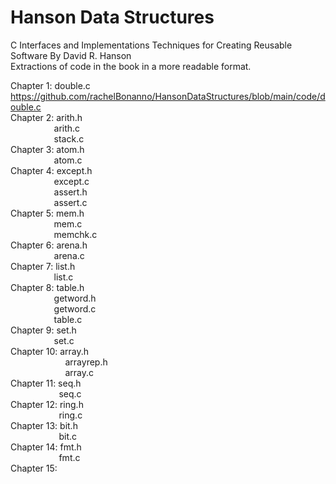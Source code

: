 # Hanson Data Structures
C Interfaces and Implementations Techniques for Creating Reusable Software By David R. Hanson <br>
Extractions of code in the book in a more readable format.<br>

Chapter 1: double.c https://github.com/rachelBonanno/HansonDataStructures/blob/main/code/double.c <br>
Chapter 2: arith.h <br>
&emsp; &emsp; &emsp; &nbsp; &nbsp; arith.c <br>
&emsp; &emsp; &emsp; &nbsp; &nbsp; stack.c <br>
Chapter 3: atom.h <br>
&emsp; &emsp; &emsp; &nbsp; &nbsp; atom.c  <br>
Chapter 4: except.h <br>
&emsp; &emsp; &emsp; &nbsp; &nbsp; except.c <br>
&emsp; &emsp; &emsp; &nbsp; &nbsp; assert.h <br>
&emsp; &emsp; &emsp; &nbsp; &nbsp; assert.c <br>
Chapter 5: mem.h <br>
&emsp; &emsp; &emsp; &nbsp; &nbsp; mem.c <br>
&emsp; &emsp; &emsp; &nbsp; &nbsp; memchk.c <br>
Chapter 6: arena.h <br>
&emsp; &emsp; &emsp; &nbsp; &nbsp; arena.c <br>
Chapter 7: list.h <br>
&emsp; &emsp; &emsp; &nbsp; &nbsp; list.c <br>
Chapter 8: table.h <br>
&emsp; &emsp; &emsp; &nbsp; &nbsp; getword.h <br>
&emsp; &emsp; &emsp; &nbsp; &nbsp; getword.c <br>
&emsp; &emsp; &emsp; &nbsp; &nbsp; table.c <br>
Chapter 9: set.h <br>
&emsp; &emsp; &emsp; &nbsp; &nbsp; set.c <br>
Chapter 10: array.h <br>
&emsp; &emsp; &emsp; &nbsp; &nbsp; &emsp; arrayrep.h <br>
&emsp; &emsp; &emsp; &nbsp; &nbsp; &emsp; array.c <br>
Chapter 11: seq.h <br>
&emsp; &emsp; &emsp; &nbsp; &nbsp; &nbsp; seq.c <br>
Chapter 12: ring.h <br>
&emsp; &emsp; &emsp; &nbsp; &nbsp; &nbsp; ring.c <br>
Chapter 13: bit.h <br>
&emsp; &emsp; &emsp; &nbsp; &nbsp; &nbsp; bit.c <br>
Chapter 14: fmt.h <br>
&emsp; &emsp; &emsp; &nbsp; &nbsp; &nbsp; fmt.c <br>
Chapter 15: <br>
&emsp; &emsp; &emsp; &nbsp; &nbsp; &nbsp; 
&emsp; &emsp; &emsp; &nbsp; &nbsp; &nbsp; 
&emsp; &emsp; &emsp; &nbsp; &nbsp; &nbsp; 
&emsp; &emsp; &emsp; &nbsp; &nbsp; &nbsp; 
&emsp; &emsp; &emsp; &nbsp; &nbsp; &nbsp; 
&emsp; &emsp; &emsp; &nbsp; &nbsp; &nbsp; 
&emsp; &emsp; &emsp; &nbsp; &nbsp; &nbsp; 
           
